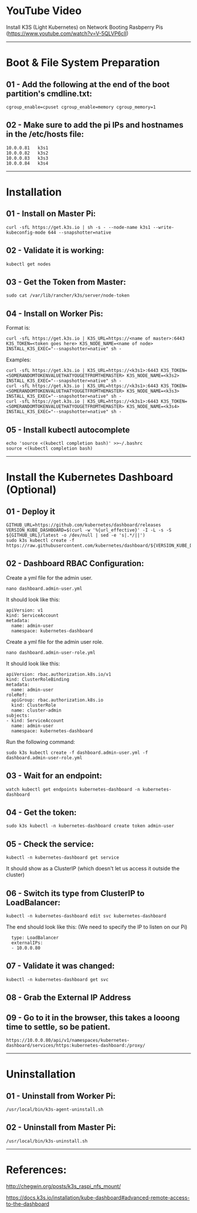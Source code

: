 # YouTube Video

Install K3S (Light Kubernetes) on Network Booting Rasbperry Pis (https://www.youtube.com/watch?v=V-5QLVP6cII)

-----------------------------------------------------------------------------------------------------------------

# Boot & File System Preparation

## 01 - Add the following at the end of the boot partition's cmdline.txt:

```
cgroup_enable=cpuset cgroup_enable=memory cgroup_memory=1
```

## 02 - Make sure to add the pi IPs and hostnames in the **/etc/hosts** file:
```
10.0.0.81	k3s1
10.0.0.82	k3s2
10.0.0.83	k3s3
10.0.0.84	k3s4
```

-----------------------------------------------------------------------------------------------------------------

# Installation

## 01 - Install on Master Pi:

```
curl -sfL https://get.k3s.io | sh -s - --node-name k3s1 --write-kubeconfig-mode 644 --snapshotter=native
```

## 02 - Validate it is working:

```
kubectl get nodes
```

## 03 - Get the Token from Master:

```
sudo cat /var/lib/rancher/k3s/server/node-token
```

## 04 - Install on Worker Pis:

Format is:

```
curl -sfL https://get.k3s.io | K3S_URL=https://<name of master>:6443 K3S_TOKEN=<token goes here> K3S_NODE_NAME=<name of node> INSTALL_K3S_EXEC="--snapshotter=native" sh -
```
  
Examples:
```
curl -sfL https://get.k3s.io | K3S_URL=https://<k3s1>:6443 K3S_TOKEN=<SOMERANDOMTOKENVALUETHATYOUGETFROMTHEMASTER> K3S_NODE_NAME=<k3s2> INSTALL_K3S_EXEC="--snapshotter=native" sh -
curl -sfL https://get.k3s.io | K3S_URL=https://<k3s1>:6443 K3S_TOKEN=<SOMERANDOMTOKENVALUETHATYOUGETFROMTHEMASTER> K3S_NODE_NAME=<k3s3> INSTALL_K3S_EXEC="--snapshotter=native" sh -
curl -sfL https://get.k3s.io | K3S_URL=https://<k3s1>:6443 K3S_TOKEN=<SOMERANDOMTOKENVALUETHATYOUGETFROMTHEMASTER> K3S_NODE_NAME=<k3s4> INSTALL_K3S_EXEC="--snapshotter=native" sh -
```

## 05 - Install kubectl autocomplete

```
echo 'source <(kubectl completion bash)' >>~/.bashrc
source <(kubectl completion bash)
```

-----------------------------------------------------------------------------------------------------------------

# Install the Kubernetes Dashboard (Optional)

## 01 - Deploy it

```
GITHUB_URL=https://github.com/kubernetes/dashboard/releases VERSION_KUBE_DASHBOARD=$(curl -w '%{url_effective}' -I -L -s -S ${GITHUB_URL}/latest -o /dev/null | sed -e 's|.*/||')
sudo k3s kubectl create -f https://raw.githubusercontent.com/kubernetes/dashboard/${VERSION_KUBE_DASHBOARD}/aio/deploy/recommended.yaml
```

## 02 - Dashboard RBAC Configuration:

Create a yml file for the admin user.
```
nano dashboard.admin-user.yml
```

It should look like this:

```
apiVersion: v1
kind: ServiceAccount
metadata:
  name: admin-user
  namespace: kubernetes-dashboard
```

Create a yml file for the admin user role.
```
nano dashboard.admin-user-role.yml
```

It should look like this:

```
apiVersion: rbac.authorization.k8s.io/v1
kind: ClusterRoleBinding
metadata:
  name: admin-user
roleRef:
  apiGroup: rbac.authorization.k8s.io
  kind: ClusterRole
  name: cluster-admin
subjects:
- kind: ServiceAccount
  name: admin-user
  namespace: kubernetes-dashboard
```

Run the following command:

```
sudo k3s kubectl create -f dashboard.admin-user.yml -f dashboard.admin-user-role.yml
```

## 03 - Wait for an endpoint:

```
watch kubectl get endpoints kubernetes-dashboard -n kubernetes-dashboard
```

## 04 - Get the token:

```
sudo k3s kubectl -n kubernetes-dashboard create token admin-user
```

## 05 - Check the service:

```
kubectl -n kubernetes-dashboard get service
```

It should show as a ClusterIP (which doesn't let us access it outside the cluster)

## 06 - Switch its type from ClusterIP to LoadBalancer:

```
kubectl -n kubernetes-dashboard edit svc kubernetes-dashboard
```

The end should look like this: (We need to specify the IP to listen on our Pi)

```
  type: LoadBalancer
  externalIPs:
  - 10.0.0.80
```

## 07 - Validate it was changed:

```
kubectl -n kubernetes-dashboard get svc
```

## 08 - Grab the External IP Address

## 09 - Go to it in the browser, this takes a looong time to settle, so be patient.

```
https://10.0.0.80/api/v1/namespaces/kubernetes-dashboard/services/https:kubernetes-dashboard:/proxy/
```
-----------------------------------------------------------------------------------------------------------------

# Uninstallation

## 01 - Uninstall from Worker Pi:

```
/usr/local/bin/k3s-agent-uninstall.sh
```

## 02 - Uninstall from Master Pi:

```
/usr/local/bin/k3s-uninstall.sh
```

---

# References:
  
http://chegwin.org/posts/k3s_raspi_nfs_mount/

https://docs.k3s.io/installation/kube-dashboard#advanced-remote-access-to-the-dashboard
